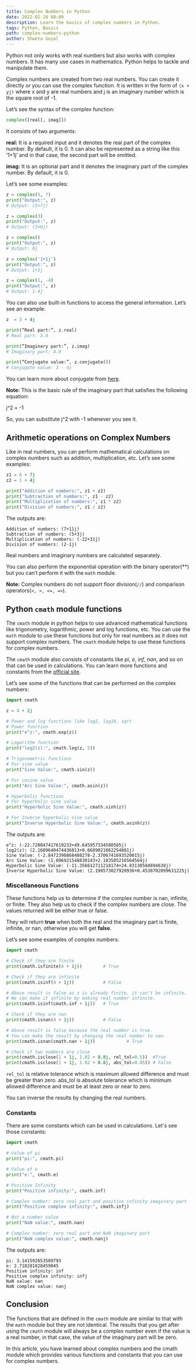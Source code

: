 ```yaml
---
title: Complex Numbers in Python
date: 2022-02-18 00:00
description: Learn the basics of complex numbers in Python.
tags: Python, Basics
path: complex-numbers-python
author: Shweta Goyal
---
```


Python not only works with real numbers but also works with complex numbers. It has many use cases in mathematics. Python helps to tackle and manipulate them.

Complex numbers are created from two real numbers. You can create it directly or you can use the complex function. It is written in the form of `(x + yj)` where x and y are real numbers and j is an imaginary number which is the square root of -1.

Let’s see the syntax of the complex function:

```python
complex([real[, imag]])
```

It consists of two arguments:

**real:** It is a required input and it denotes the real part of the complex number. By default, it is 0. It can also be represented as a string like this ‘1+1j’ and in that case, the second part will be omitted.

**imag:** It is an optional part and it denotes the imaginary part of the complex number. By default, it is 0.

Let’s see some examples:

```python
z = complex(5, 7)
print("Output:", z)
# Output: (5+7j) 

z = complex(3)
print("Output:", z)
# Output: (3+0j)

z = complex()
print("Output:", z)
# Output: 0j

z = complex('1+1j')
print("Output:", z)
# Output: 1+1j

z = complex(1, -4)
print("Output:", z)
# Output: 1-4j
```

You can also use built-in functions to access the general information. Let’s see an example:

```python
z  = 3 + 4j

print(“Real part:”, z.real)
# Real part: 3.0 

print(“Imaginary part:”, z.imag)
# Imaginary part: 4.0

print(“Conjugate value:”, z.conjugate())
# Conjugate value: 3 - 4j
```

You can learn more about conjugate from [here](https://en.wikipedia.org/wiki/Complex_conjugate).

**Note:** This is the basic rule of the imaginary part that satisfies the following equation:

j^2 = -1

So, you can substitute j^2 with -1 whenever you see it.

## Arithmetic operations on Complex Numbers

Like in real numbers, you can perform mathematical calculations on complex numbers such as addition, multiplication, etc. Let’s see some examples:

```python
z1 = 6 + 7j
z2 = 1 + 4j

print("Addition of numbers:", z1 + z2)
print("Subtraction of numbers:", z1 - z2)
print("Multiplication of numbers:", z1 * z2)
print("Division of numbers:", z1 / z2)
```

The outputs are:

```console
Addition of numbers: (7+11j)
Subtraction of numbers: (5+3j)
Multiplication of numbers: (-22+31j)
Division of numbers: (2-1j)
```

Real numbers and imaginary numbers are calculated separately.

You can also perform the exponential operation with the binary operator(**) but you can’t perform it with the `math` module.

**Note:** Complex numbers do not support floor division(`//`) and comparison operators(`<, >, <=, =>`).

## Python `cmath` module functions

The `cmath` module in python helps to use advanced mathematical functions like trigonometry, logarithmic, power and log functions, etc. You can use the `math` module to use these functions but only for real numbers as it does not support complex numbers. The `cmath` module helps to use these functions for complex numbers.

The `cmath` module also consists of constants like *pi*, *e*, *inf*, *nan*, and so on that can be used in calculations. You can learn more functions and constants from the [official site](https://docs.python.org/3/library/cmath.html).

Let’s see some of the functions that can be performed on the complex numbers:

```python
import cmath

z = 4 + 2j

# Power and log functions like log2, log10, sqrt
# Power function
print("e^z:", cmath.exp(z))

# Logarithm function
print("log2(z):", cmath.log(z, 2))

# Trigonometric functions
# For sine value
print("Sine Value:", cmath.sin(z))

# For cosine value
print("Arc Sine Value:", cmath.asin(z))

# Hyperbolic functions
# For hyperbolic sine value
print("Hyperbolic Sine Value:", cmath.sinh(z))

# For Inverse hyperbolic sine value
print("Inverse Hyperbolic Sine Value:", cmath.asinh(z))
```

The outputs are:

```console
e^z: (-22.720847417619233+49.645957334580565j)
log2(z): (2.1609640474436813+0.6689021062254881j)
Sine Value: (-2.8472390868488278-2.3706741693520015j)
Arc Sine Value: (1.096921548830143+2.183585216564564j)
Hyperbolic Sine Value: (-11.356612711218174+24.83130584894638j)
Inverse Hyperbolic Sine Value: (2.198573027920936+0.4538702099631225j)
```

### Miscellaneous Functions

These functions help us to determine if the complex number is nan, infinite, or finite. They also help us to check if the complex numbers are close. The values returned will be either true or false.

They will return **true** when both the real and the imaginary part is finite, infinite, or nan, otherwise you will get **false**.

Let’s see some examples of complex numbers:

```python
import cmath

# Check if they are finite
print(cmath.isfinite(4 + 1j))        # True

# Check if they are infinite
print(cmath.isinf(4 + 1j))           # False

# Above result is false as z is already finite, it can't be infinite. 
# We can make it infinite by making real number infinite.
print(cmath.isinf(cmath.inf + 1j))   # True        

# Check if they are nan
print(cmath.isnan(4 + 1j))           # False

# Above result is false because the real number is true. 
# You can make the result by changing the real number to nan.
print(cmath.isnan(cmath.nan + 1j))            # True

# Check if two numbers are close 
print(cmath.isclose(1 + 1j, 1.02 + 0.8j, rel_tol=0.5))  #True
print(cmath.isclose(1 + 1j, 1.02 + 0.8j, abs_tol=0.05)) # False
```

`rel_tol` is relative tolerance which is maximum allowed difference and must be greater than zero.
abs_tol is absolute tolerance which is minimum allowed difference and must be at least zero or near to zero.

You can inverse the results by changing the real numbers.

### Constants

There are some constants which can be used in calculations. Let's see those constants:

```python
import cmath

# Value of pi
print("pi:", cmath.pi)

# Value of e
print("e:", cmath.e)

# Positive Infinity
print("Positive infinity:", cmath.inf)

# Complex number: zero real part and positive infinity imaginary part
print("Positive complex infinity:", cmath.infj)

# Not a number value
print("NaN value:", cmath.nan)

# Complex number: zero real part and NaN imaginary part
print("NaN complex value:", cmath.nanj)
```

The outputs are:

```console
pi: 3.141592653589793
e: 2.718281828459045
Positive infinity: inf
Positive complex infinity: infj
NaN value: nan
NaN complex value: nanj
```

## Conclusion

The functions that are defined in the `cmath` module are similar to that with the `math` module but they are not identical. The results that you get after using the `cmath` module will always be a complex number even if the value is a real number, in that case, the value of the imaginary part will be zero.

In this article, you have learned about complex numbers and the cmath module which provides various functions and constants that you can use for complex numbers.

